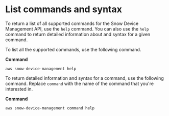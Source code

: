 # List commands and syntax<a name="sdm-cli-help"></a>

To return a list of all supported commands for the Snow Device Management API, use the `help` command\. You can also use the `help` command to return detailed information about and syntax for a given command\.

To list all the supported commands, use the following command\.

**Command**

```
aws snow-device-management help
```

To return detailed information and syntax for a command, use the following command\. Replace `command` with the name of the command that you're interested in\.

**Command**

```
aws snow-device-management command help
```